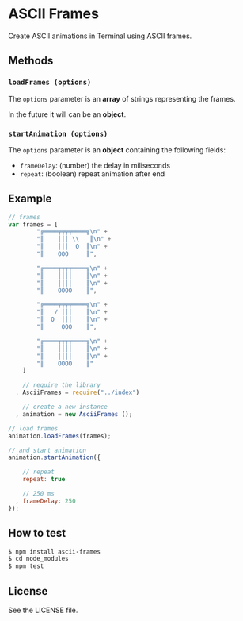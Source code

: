 ASCII Frames
============

Create ASCII animations in Terminal using ASCII frames.

## Methods

### `loadFrames (options)`

 The `options` parameter is an **array** of strings representing the frames.
 
 In the future it will can be an **object**.
 
### `startAnimation (options)`
 
 The `options` parameter is an **object** containing the following fields:
   - `frameDelay`: (number) the delay in miliseconds
   - `repeat`: (boolean) repeat animation after end

## Example

```js
// frames
var frames = [
        "╔════╤╤╤╤════╗\n" +
        "║    │││ \\   ║\n" +
        "║    │││  O  ║\n" +
        "║    OOO     ║",

        "╔════╤╤╤╤════╗\n" +
        "║    ││││    ║\n" +
        "║    ││││    ║\n" +
        "║    OOOO    ║",

        "╔════╤╤╤╤════╗\n" +
        "║   / │││    ║\n" +
        "║  O  │││    ║\n" +
        "║     OOO    ║",

        "╔════╤╤╤╤════╗\n" +
        "║    ││││    ║\n" +
        "║    ││││    ║\n" +
        "║    OOOO    ║"
    ]

    // require the library
  , AsciiFrames = require("../index")

    // create a new instance
  , animation = new AsciiFrames ();

// load frames
animation.loadFrames(frames);

// and start animation
animation.startAnimation({

    // repeat
    repeat: true

    // 250 ms
  , frameDelay: 250
});
```

## How to test

```sh
$ npm install ascii-frames
$ cd node_modules
$ npm test
```

## License
See the LICENSE file.
